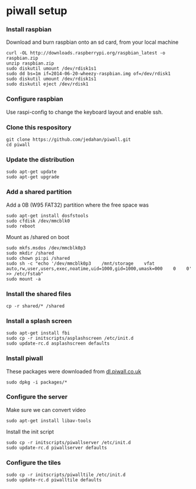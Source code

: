 # piwall setup

### Install raspbian

Download and burn raspbian onto an sd card, from your local machine

    curl -OL http://downloads.raspberrypi.org/raspbian_latest -o raspbian.zip
    unzip raspbian.zip
    sudo diskutil umount /dev/rdisk1s1
    sudo dd bs=1m if=2014-06-20-wheezy-raspbian.img of=/dev/rdisk1
    sudo diskutil umount /dev/rdisk1s1
    sudo diskutil eject /dev/rdisk1

### Configure raspbian

Use raspi-config to change the keyboard layout and enable ssh.

### Clone this respository

    git clone https://github.com/jedahan/piwall.git
    cd piwall

### Update the distribution

    sudo apt-get update
    sudo apt-get upgrade

### Add a shared partition

Add a 0B (W95 FAT32) partition where the free space was

    sudo apt-get install dosfstools
    sudo cfdisk /dev/mmcblk0
    sudo reboot

Mount as /shared on boot

    sudo mkfs.msdos /dev/mmcblk0p3
    sudo mkdir /shared
    sudo chown pi:pi /shared
    sudo sh -c "echo '/dev/mmcblk0p3    /mnt/storage    vfat    auto,rw,user,users,exec,noatime,uid=1000,gid=1000,umask=000    0    0' >> /etc/fstab"
    sudo mount -a

### Install the shared files

    cp -r shared/* /shared

### Install a splash screen

    sudo apt-get install fbi
    sudo cp -r initscripts/asplashscreen /etc/init.d
    sudo update-rc.d asplashscreen defaults


### Install piwall

These packages were downloaded from [dl.piwall.co.uk](dl.piwall.co.uk)

    sudo dpkg -i packages/*

### Configure the server

Make sure we can convert video

    sudo apt-get install libav-tools

Install the init script

    sudo cp -r initscripts/piwallserver /etc/init.d
    sudo update-rc.d piwallserver defaults

### Configure the tiles

    sudo cp -r initscripts/piwalltile /etc/init.d
    sudo update-rc.d piwalltile defaults
